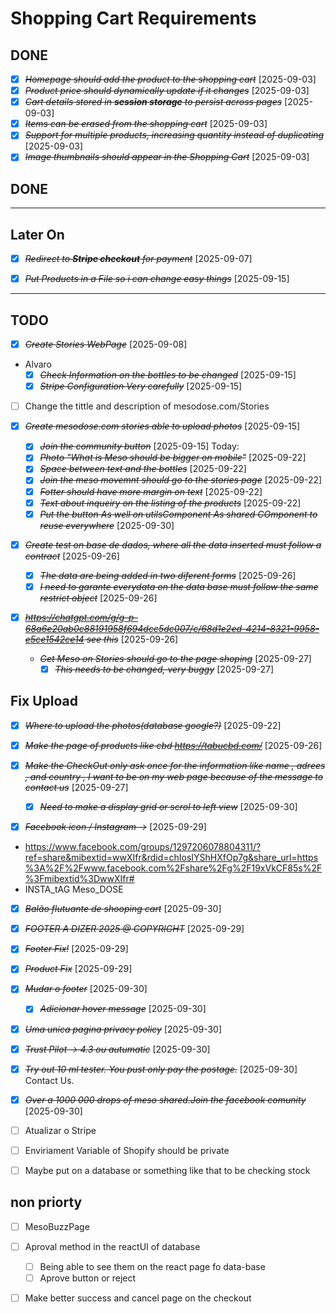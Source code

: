 # Shopping Cart Requirements
## DONE
- [X] ~~*Homepage should add the product to the shopping cart*~~ [2025-09-03] 
- [X] ~~*Product price should dynamically update if it changes*~~ [2025-09-03]  
- [X] ~~*Cart details stored in **session storage** to persist across pages*~~ [2025-09-03]  
- [X] ~~*Items can be erased from the shopping cart*~~ [2025-09-03]  
- [X] ~~*Support for multiple products, increasing quantity instead of duplicating*~~ [2025-09-03]  
- [X] ~~*Image thumbnails should appear in the Shopping Cart*~~ [2025-09-03]  
## DONE
---

## Later On
- [X] ~~*Redirect to **Stripe checkout** for payment*~~ [2025-09-07]  
- [X] ~~*Put Products in a File so i can change easy things*~~ [2025-09-15]


---
## TODO
- [X] ~~*Create Stories WebPage*~~ [2025-09-08]

- Alvaro
  - [X] ~~*Check Information on the bottles to be changed*~~ [2025-09-15]
  - [X] ~~*Stripe Configuration Very carefully*~~ [2025-09-15]
- [ ] Change the tittle and description of mesodose.com/Stories
- [X] ~~*Create mesodose.com stories able to upload photos*~~ [2025-09-15]
  - [X] ~~*Join the community button*~~ [2025-09-15]
  Today:
  - [X] ~~*Photo "What is Meso should be bigger on mobile"*~~ [2025-09-22]
  - [X] ~~*Space between text and the bottles*~~ [2025-09-22]
  - [X] ~~*Join the meso movemnt should go to the stories page*~~ [2025-09-22]
  - [X] ~~*Fotter should have more margin on text*~~ [2025-09-22]
  - [X] ~~*Text about inqueiry on the listing of the products*~~ [2025-09-22]
  - [X] ~~*Put the button As well on utilsComponent As shared COmponent to reuse everywhere*~~ [2025-09-30]

- [X] ~~*Create test on base de dados, where all the data inserted must follow a contract*~~ [2025-09-26] 
  - [X] ~~*The data are being added in two diferent forms*~~ [2025-09-26]
  - [X] ~~*I need to garante everydata on the data base must follow the same restrict object*~~ [2025-09-26]
- [X] ~~*https://chatgpt.com/g/g-p-68a6e20ab0c88191958f694dcc5dc007/c/68d1e2ed-4214-8321-9958-e5ce1542ce14 see this*~~ [2025-09-26] 

  - ~~*Get Meso on Stories should go to the page shoping*~~ [2025-09-27]
    - [X] ~~*This needs to be changed, very buggy*~~ [2025-09-27]
## Fix Upload
  - [X] ~~*Where to upload the photos(database google?)*~~ [2025-09-22]
   
- [X] ~~*Make the page of products like cbd https://tabucbd.com/*~~ [2025-09-26]

- [X] ~~*Make the CheckOut only ask once for the information like name , adrees , and country , I want to be on my web page because of the message to contact us*~~ [2025-09-27]


  * [X] ~~*Need to make a display grid or scrol to left view*~~ [2025-09-30]

- [X] ~~*Facebook icon / Instagram ->*~~ [2025-09-29] 
- https://www.facebook.com/groups/1297206078804311/?ref=share&mibextid=wwXIfr&rdid=chIosIYShHXfOp7g&share_url=https%3A%2F%2Fwww.facebook.com%2Fshare%2Fg%2F19xVkCF85s%2F%3Fmibextid%3DwwXIfr#
- INSTA_tAG Meso_DOSE

- [X] ~~*Balão flutuante de shooping cart*~~ [2025-09-30] 
- [X] ~~*FOOTER A DIZER 2025 @ COPYRIGHT*~~ [2025-09-29]


- [X] ~~*Footer Fix!*~~ [2025-09-29] 
- [X] ~~*Product Fix*~~ [2025-09-29] 


- [X] ~~*Mudar o footer*~~ [2025-09-30]
  - [X] ~~*Adicionar hover message*~~ [2025-09-30]
- [X] ~~*Uma unica pagina privacy policy*~~ [2025-09-30] 



- [X] ~~*Trust Pilot -> 4.3 ou autumatic*~~ [2025-09-30]
- [X] ~~*Try out 10 ml tester. You pust only pay the postage.*~~ [2025-09-30]
      Contact Us.
- [X] ~~*Over a 1000 000 drops of meso shared.Join the facebook comunity*~~ [2025-09-30] 



- [ ] Atualizar o Stripe

- [ ] Enviriament Variable of Shopify should be private
  
- [ ] Maybe put on a database or something like that to be checking stock



## non priorty 
  - [ ] MesoBuzzPage
  - [ ] Aproval method in the reactUI of database 
    - [ ] Being able to see them on the react page fo data-base
    - [ ] Aprove button or reject
- [ ] Make better success and cancel page on the checkout


